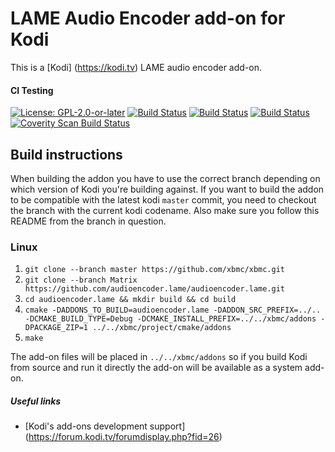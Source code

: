 # LAME Audio Encoder add-on for Kodi

This is a [Kodi] (https://kodi.tv) LAME audio encoder add-on.

#### CI Testing
[![License: GPL-2.0-or-later](https://img.shields.io/badge/License-GPL%20v2+-blue.svg)](LICENSE.md)
[![Build Status](https://travis-ci.org/xbmc/audioencoder.lame.svg?branch=Matrix)](https://travis-ci.org/xbmc/audioencoder.lame/branches)
[![Build Status](https://dev.azure.com/teamkodi/binary-addons/_apis/build/status/xbmc.audioencoder.lame?branchName=Matrix)](https://dev.azure.com/teamkodi/binary-addons/_build/latest?definitionId=22&branchName=Matrix)
[![Build Status](https://jenkins.kodi.tv/view/Addons/job/xbmc/job/audioencoder.lame/job/Matrix/badge/icon)](https://jenkins.kodi.tv/blue/organizations/jenkins/xbmc%2Faudioencoder.lame/branches/)
[![Coverity Scan Build Status](https://scan.coverity.com/projects/5120/badge.svg)](https://scan.coverity.com/projects/5120)
<!--- [![Build Status](https://ci.appveyor.com/api/projects/status/github/xbmc/audioencoder.lame?branch=Matrix&svg=true)](https://ci.appveyor.com/project/xbmc/audioencoder-lame?branch=Matrix) -->

## Build instructions

When building the addon you have to use the correct branch depending on which version of Kodi you're building against.
If you want to build the addon to be compatible with the latest kodi `master` commit, you need to checkout the branch with the current kodi codename.
Also make sure you follow this README from the branch in question.

### Linux

1. `git clone --branch master https://github.com/xbmc/xbmc.git`
2. `git clone --branch Matrix https://github.com/audioencoder.lame/audioencoder.lame.git`
3. `cd audioencoder.lame && mkdir build && cd build`
4. `cmake -DADDONS_TO_BUILD=audioencoder.lame -DADDON_SRC_PREFIX=../.. -DCMAKE_BUILD_TYPE=Debug -DCMAKE_INSTALL_PREFIX=../../xbmc/addons -DPACKAGE_ZIP=1 ../../xbmc/project/cmake/addons`
5. `make`

The add-on files will be placed in `../../xbmc/addons` so if you build Kodi from source and run it directly 
the add-on will be available as a system add-on.

##### Useful links

* [Kodi's add-ons development support] (https://forum.kodi.tv/forumdisplay.php?fid=26)
